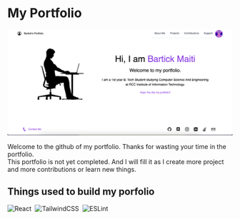 # My Portfolio

![Design](./image/ss1.png)

Welcome to the github of my portfolio. Thanks for wasting your time in the portfolio.    
This portfolio is not yet completed. And I will fill it as I create more project and more contributions or learn new things.

## Things used to build my porfolio
![React](https://img.shields.io/badge/react-%2320232a.svg?logo=react&logoColor=%2361DAFB)&nbsp;
![TailwindCSS](https://img.shields.io/badge/tailwindcss-%2338B2AC.svg?&logo=tailwind-css&logoColor=white)&nbsp;
![ESLint](https://img.shields.io/badge/ESLint-4B3263?logo=eslint&logoColor=white)&nbsp;